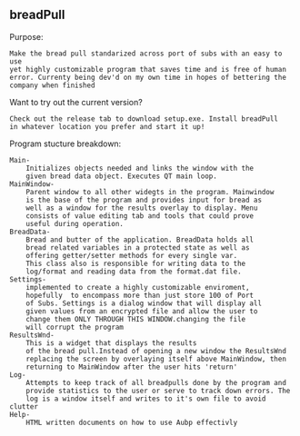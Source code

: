 breadPull
---------------------------------------------------

Purpose:

	Make the bread pull standarized across port of subs with an easy to use
	yet highly customizable program that saves time and is free of human 
	error. Currenty being dev'd on my own time in hopes of bettering the
	company when finished

Want to try out the current version?

	Check out the release tab to download setup.exe. Install breadPull 
	in whatever location you prefer and start it up!


Program stucture breakdown:

	Main-
		Initializes objects needed and links the window with the 
		given bread data object. Executes QT main loop.
	MainWindow-
		Parent window to all other widegts in the program. Mainwindow
		is the base of the program and provides input for bread as
		well as a window for the results overlay to display. Menu
		consists of value editing tab and tools that could prove
		useful during operation.
	BreadData-
		Bread and butter of the application. BreadData holds all
		bread related variables in a protected state as well as
		offering getter/setter methods for every single var.
		This class also is responsible for writing data to the
		log/format and reading data from the format.dat file.
	Settings-
		implemented to create a highly customizable enviroment, 
		hopefully  to encompass more than just store 100 of Port
		of Subs. Settings is a dialog window that will display all
		given values from an encrypted file and allow the user to 
		change them ONLY THROUGH THIS WINDOW.changing the file 
		will corrupt the program
	ResultsWnd-
		This is a widget that displays the results 
		of the bread pull.Instead of opening a new window the ResultsWnd
		replacing the screen by overlaying itself above MainWindow, then
		returning to MainWindow after the user hits 'return'
	Log-
		Attempts to keep track of all breadpulls done by the program and
		provide statistics to the user or serve to track down errors. The
		log is a window itself and writes to it's own file to avoid clutter
	Help-
		HTML written documents on how to use Aubp effectivly
